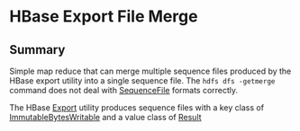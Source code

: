 # HBase Export File Merge

## Summary

Simple map reduce that can merge multiple sequence files produced by the HBase export utility into a single sequence file.
The `hdfs dfs -getmerge` command does not deal with
 [SequenceFile](https://hadoop.apache.org/docs/r2.7.3/api/org/apache/hadoop/io/SequenceFile.html) formats correctly.

The HBase [Export](https://hbase.apache.org/apidocs/org/apache/hadoop/hbase/mapreduce/Export.html) utility produces 
sequence files with a key class of [ImmutableBytesWritable](https://hbase.apache.org/apidocs/org/apache/hadoop/hbase/io/ImmutableBytesWritable.html)
and a value class of [Result](https://hbase.apache.org/apidocs/org/apache/hadoop/hbase/client/Result.html)





